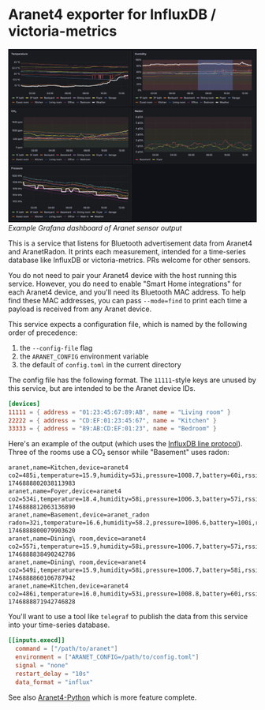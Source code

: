 # Aranet4 exporter for InfluxDB / victoria-metrics

![Example Grafana dashboard of Aranet sensor output](grafana.png)
*Example Grafana dashboard of Aranet sensor output*

This is a service that listens for Bluetooth advertisement data from Aranet4
and AranetRadon. It prints each measurement, intended for a time-series
database like InfluxDB or victoria-metrics. PRs welcome for other sensors.

You do not need to pair your Aranet4 device with the host running this service.
However, you do need to enable "Smart Home integrations" for each Aranet4
device, and you'll need its Bluetooth MAC address. To help find these MAC
addresses, you can pass `--mode=find` to print each time a payload is received
from any Aranet device.

This service expects a configuration file, which is named by the following
order of precedence:

1. the `--config-file` flag
2. the `ARANET_CONFIG` environment variable
3. the default of `config.toml` in the current directory

The config file has the following format. The `11111`-style keys are unused by
this service, but are intended to be the Aranet device IDs.

```toml
[devices]
11111 = { address = "01:23:45:67:89:AB", name = "Living room" }
22222 = { address = "CD:EF:01:23:45:67", name = "Kitchen" }
33333 = { address = "89:AB:CD:EF:01:23", name = "Bedroom" }
```

Here's an example of the output (which uses the
[InfluxDB line protocol](https://docs.influxdata.com/influxdb/v2/reference/syntax/line-protocol/)). Three of the rooms use a CO₂ sensor while "Basement" uses
radon:

```
aranet,name=Kitchen,device=aranet4 co2=485i,temperature=15.9,humidity=53i,pressure=1008.7,battery=60i,rssi=-65i 1746888802038113983
aranet,name=Foyer,device=aranet4 co2=534i,temperature=18.4,humidity=58i,pressure=1006.3,battery=57i,rssi=-70i 1746888812063136890
aranet,name=Basement,device=aranet_radon radon=32i,temperature=16.6,humidity=58.2,pressure=1006.6,battery=100i,rssi=-78i 1746888800079903620
aranet,name=Dining\ room,device=aranet4 co2=557i,temperature=15.9,humidity=58i,pressure=1006.7,battery=57i,rssi=-73i 1746888838490242786
aranet,name=Dining\ room,device=aranet4 co2=549i,temperature=15.9,humidity=58i,pressure=1006.7,battery=58i,rssi=-73i 1746888860106787942
aranet,name=Kitchen,device=aranet4 co2=486i,temperature=16.0,humidity=53i,pressure=1008.8,battery=60i,rssi=-63i 1746888871942746828
```

You'll want to use a tool like `telegraf` to publish the data from this service
into your time-series database.

```toml
[[inputs.execd]]
  command = ["/path/to/aranet"]
  environment = ["ARANET_CONFIG=/path/to/config.toml"]
  signal = "none"
  restart_delay = "10s"
  data_format = "influx"
```

See also [Aranet4-Python](https://github.com/Anrijs/Aranet4-Python) which is
more feature complete.
